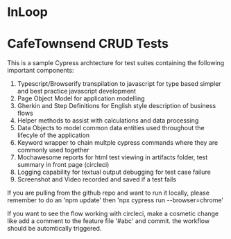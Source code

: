 # InLoop
CafeTownsend CRUD Tests
=======

This is a sample Cypress archtecture for test suites containing the following important components:

1. Typescript/Browserify transpilation to javascript for type based simpler and best practice javascript development
2. Page Object Model for application modelling
3. Gherkin and Step Definitions for English style description of business flows
4. Helper methods to assist with calculations and data processing
5. Data Objects to model common data entities used throughout the lifecyle of the application
6. Keyword wrapper to chain multple cypress commands where they are commonly used together
7. Mochawesome reports for html test viewing in artifacts folder, test summary in front page (circleci)
8. Logging capability for textual output debugging for test case failure
9. Screenshot and Video recorded and saved if a test fails

If you are pulling from the github repo and want to run it locally, please remember to do an 'npm update' then 'npx cypress run --browser=chrome'

If you want to see the flow working with circleci, make a cosmetic change like add a comment to the feature file '#abc' and commit. the workflow should be automtically triggered.

